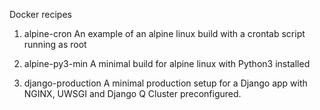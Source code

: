 Docker recipes
1. alpine-cron
An example of an alpine linux build with a crontab script running as root

2. alpine-py3-min
A minimal build for alpine linux with Python3 installed

3. django-production
A minimal production setup for a Django app with NGINX, UWSGI and Django Q Cluster preconfigured.

